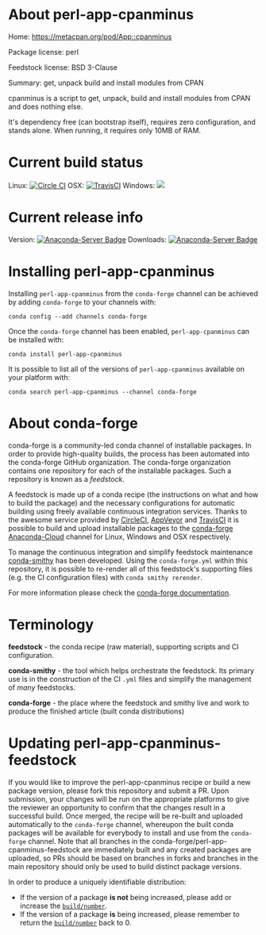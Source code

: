 About perl-app-cpanminus
========================

Home: https://metacpan.org/pod/App::cpanminus

Package license: perl

Feedstock license: BSD 3-Clause

Summary: get, unpack build and install modules from CPAN

cpanminus is a script to get, unpack, build and install modules from CPAN
and does nothing else.

It's dependency free (can bootstrap itself), requires zero configuration,
and stands alone. When running, it requires only 10MB of RAM.


Current build status
====================

Linux: [![Circle CI](https://circleci.com/gh/conda-forge/perl-app-cpanminus-feedstock.svg?style=shield)](https://circleci.com/gh/conda-forge/perl-app-cpanminus-feedstock)
OSX: [![TravisCI](https://travis-ci.org/conda-forge/perl-app-cpanminus-feedstock.svg?branch=master)](https://travis-ci.org/conda-forge/perl-app-cpanminus-feedstock)
Windows: ![](https://cdn.rawgit.com/conda-forge/conda-smithy/90845bba35bec53edac7a16638aa4d77217a3713/conda_smithy/static/disabled.svg)

Current release info
====================
Version: [![Anaconda-Server Badge](https://anaconda.org/conda-forge/perl-app-cpanminus/badges/version.svg)](https://anaconda.org/conda-forge/perl-app-cpanminus)
Downloads: [![Anaconda-Server Badge](https://anaconda.org/conda-forge/perl-app-cpanminus/badges/downloads.svg)](https://anaconda.org/conda-forge/perl-app-cpanminus)

Installing perl-app-cpanminus
=============================

Installing `perl-app-cpanminus` from the `conda-forge` channel can be achieved by adding `conda-forge` to your channels with:

```
conda config --add channels conda-forge
```

Once the `conda-forge` channel has been enabled, `perl-app-cpanminus` can be installed with:

```
conda install perl-app-cpanminus
```

It is possible to list all of the versions of `perl-app-cpanminus` available on your platform with:

```
conda search perl-app-cpanminus --channel conda-forge
```


About conda-forge
=================

conda-forge is a community-led conda channel of installable packages.
In order to provide high-quality builds, the process has been automated into the
conda-forge GitHub organization. The conda-forge organization contains one repository
for each of the installable packages. Such a repository is known as a *feedstock*.

A feedstock is made up of a conda recipe (the instructions on what and how to build
the package) and the necessary configurations for automatic building using freely
available continuous integration services. Thanks to the awesome service provided by
[CircleCI](https://circleci.com/), [AppVeyor](http://www.appveyor.com/)
and [TravisCI](https://travis-ci.org/) it is possible to build and upload installable
packages to the [conda-forge](https://anaconda.org/conda-forge)
[Anaconda-Cloud](http://docs.anaconda.org/) channel for Linux, Windows and OSX respectively.

To manage the continuous integration and simplify feedstock maintenance
[conda-smithy](http://github.com/conda-forge/conda-smithy) has been developed.
Using the ``conda-forge.yml`` within this repository, it is possible to re-render all of
this feedstock's supporting files (e.g. the CI configuration files) with ``conda smithy rerender``.

For more information please check the [conda-forge documentation](https://conda-forge.org/docs/).

Terminology
===========

**feedstock** - the conda recipe (raw material), supporting scripts and CI configuration.

**conda-smithy** - the tool which helps orchestrate the feedstock.
                   Its primary use is in the construction of the CI ``.yml`` files
                   and simplify the management of *many* feedstocks.

**conda-forge** - the place where the feedstock and smithy live and work to
                  produce the finished article (built conda distributions)


Updating perl-app-cpanminus-feedstock
=====================================

If you would like to improve the perl-app-cpanminus recipe or build a new
package version, please fork this repository and submit a PR. Upon submission,
your changes will be run on the appropriate platforms to give the reviewer an
opportunity to confirm that the changes result in a successful build. Once
merged, the recipe will be re-built and uploaded automatically to the
`conda-forge` channel, whereupon the built conda packages will be available for
everybody to install and use from the `conda-forge` channel.
Note that all branches in the conda-forge/perl-app-cpanminus-feedstock are
immediately built and any created packages are uploaded, so PRs should be based
on branches in forks and branches in the main repository should only be used to
build distinct package versions.

In order to produce a uniquely identifiable distribution:
 * If the version of a package **is not** being increased, please add or increase
   the [``build/number``](http://conda.pydata.org/docs/building/meta-yaml.html#build-number-and-string).
 * If the version of a package **is** being increased, please remember to return
   the [``build/number``](http://conda.pydata.org/docs/building/meta-yaml.html#build-number-and-string)
   back to 0.